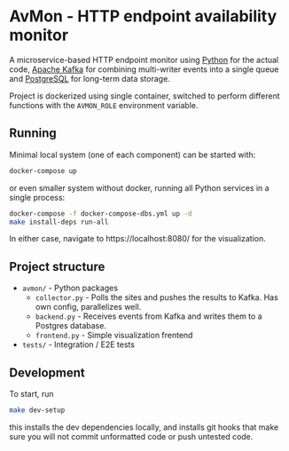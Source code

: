 # AvMon - HTTP endpoint availability monitor

A microservice-based HTTP endpoint monitor using [Python](https://python.org/) for the actual code, [Apache Kafka](https://kafka.apache.org/) for combining multi-writer events into a single queue and [PostgreSQL](https://www.postgresql.org/) for long-term data storage.

Project is dockerized using single container, switched to perform different functions with the `AVMON_ROLE` environment variable.

## Running

Minimal local system (one of each component) can be started with:

```bash
docker-compose up
```

or even smaller system without docker, running all Python services in a single process:

```bash
docker-compose -f docker-compose-dbs.yml up -d
make install-deps run-all
```

In either case, navigate to https://localhost:8080/ for the visualization.

## Project structure

* `avmon/` - Python packages
    * `collector.py` - Polls the sites and pushes the results to Kafka. Has own config, parallelizes well.
    * `backend.py` - Receives events from Kafka and writes them to a Postgres database.
    * `frontend.py` - Simple visualization frentend
* `tests/` - Integration / E2E tests

## Development

To start, run

```bash
make dev-setup
```

this installs the dev dependencies locally, and installs git hooks that make sure you will not commit unformatted code or push untested code.
